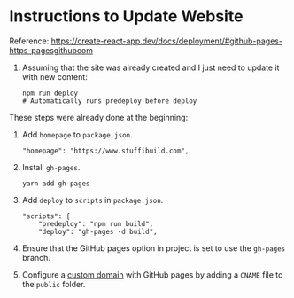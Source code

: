 # Instructions to Update Website

Reference: https://create-react-app.dev/docs/deployment/#github-pages-https-pagesgithubcom

1. Assuming that the site was already created and I just need to update it with new content:
    ```
    npm run deploy
    # Automatically runs predeploy before deploy
    ```

These steps were already done at the beginning:
1. Add `homepage` to `package.json`.
    ```
    "homepage": "https://www.stuffibuild.com",
    ```

2. Install `gh-pages`. 
    ```
    yarn add gh-pages
    ```

3. Add `deploy` to `scripts` in `package.json`.
    ```
    "scripts": {
        "predeploy": "npm run build",
        "deploy": "gh-pages -d build",
    ```

4. Ensure that the GitHub pages option in project is set to use the `gh-pages` branch.

5. Configure a [custom domain](https://docs.github.com/en/pages/configuring-a-custom-domain-for-your-github-pages-site) with GitHub pages by adding a `CNAME` file to the `public` folder.



